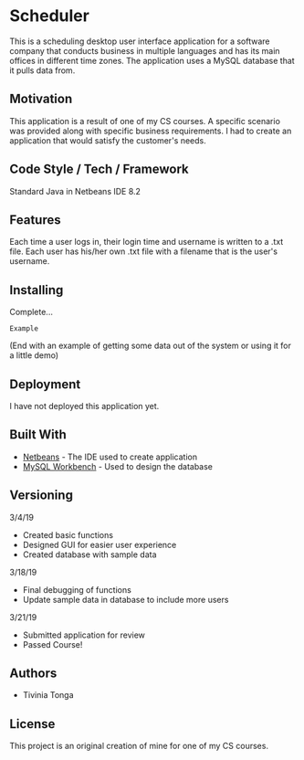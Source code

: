 # Scheduler

This is a scheduling desktop user interface application for a software company that conducts business in multiple languages and has its main offices in different time zones. The application uses a MySQL database that it pulls data from. 

## Motivation

This application is a result of one of my CS courses. A specific scenario was provided along with specific business requirements. I had to create an application that would satisfy the customer's needs. 

## Code Style / Tech / Framework

Standard Java in Netbeans IDE 8.2

## Features

Each time a user logs in, their login time and username is written to a .txt file. Each user has his/her own .txt file with a filename that is the user's username.

## Installing

Complete...

```
Example
```
(End with an example of getting some data out of the system or using it for a little demo)

## Deployment

I have not deployed this application yet.

## Built With

* [Netbeans](https://netbeans.org/kb/index.html) - The IDE used to create application
* [MySQL Workbench](https://www.mysql.com/products/workbench/) - Used to design the database

## Versioning

3/4/19
- Created basic functions
- Designed GUI for easier user experience
- Created database with sample data

3/18/19
- Final debugging of functions
- Update sample data in database to include more users

3/21/19
- Submitted application for review
- Passed Course!

## Authors

* Tivinia Tonga

## License

This project is an original creation of mine for one of my CS courses.

